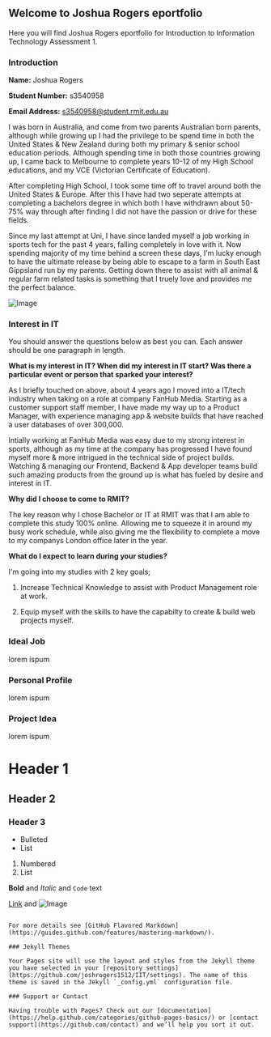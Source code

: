 ## Welcome to Joshua Rogers eportfolio

Here you will find Joshua Rogers eportfolio for Introduction to Information Technology Assessment 1.


### Introduction

**Name:** Joshua Rogers

**Student Number:** s3540958

**Email Address:** s3540958@student.rmit.edu.au

I was born in Australia, and come from two parents Australian born parents, although while growing up I had the privilege to be spend time in both the United States & New Zealand during both my primary & senior school education periods. Although spending time in both those countries growing up, I came back to Melbourne to complete years 10-12 of my High School educations, and my VCE (Victorian Certificate of Education). 

After completing High School, I took some time off to travel around both the United States & Europe. After this I have had two seperate attempts at completing a bachelors degree in which both I have withdrawn about 50-75% way through after finding I did not have the passion or drive for these fields.

Since my last attempt at Uni, I have since landed myself a job working in sports tech for the past 4 years, falling completely in love with it. Now spending majority of my time behind a screen these days, I'm lucky enough to have the ultimate release by being able to escape to a farm in South East Gippsland run by my parents. Getting down there to assist with all animal & regular farm related tasks is something that I truely love and provides me the perfect balance.

![Image](src)



### Interest in IT

You should answer the questions below as best you can. Each answer should be one paragraph in length.

**What is my interest in IT? When did my interest in IT start? Was there a particular event or person that sparked your interest?**

As I briefly touched on above, about 4 years ago I moved into a IT/tech industry when taking on a role at company FanHub Media. Starting as a customer support staff member, I have made my way up to a Product Manager, with experience managing app & website builds that have reached a user databases of over 300,000. 

Intially working at FanHub Media was easy due to my strong interest in sports, although as my time at the company has progressed I have found myself more & more intrigued in the technical side of project builds. Watching & managing our Frontend, Backend & App developer teams build such amazing products from the ground up is what has fueled by desire and interest in IT. 

**Why did I choose to come to RMIT?**

The key reason why I chose Bachelor or IT at RMIT was that I am able to complete this study 100% online. Allowing me to squeeze it in around my busy work schedule, while also giving me the flexibility to complete a move to my companys London office later in the year.

**What do I expect to learn during your studies?**

I'm going into my studies with 2 key goals; 

1. Increase Technical Knowledge to assist with Product Management role at work. 

2. Equip myself with the skills to have the capabilty to create & build web projects myself.


### Ideal Job

lorem ispum


### Personal Profile

lorem ispum



### Project Idea

lorem ispum






# Header 1
## Header 2
### Header 3

- Bulleted
- List

1. Numbered
2. List

**Bold** and _Italic_ and `Code` text

[Link](url) and ![Image](src)
```

For more details see [GitHub Flavored Markdown](https://guides.github.com/features/mastering-markdown/).

### Jekyll Themes

Your Pages site will use the layout and styles from the Jekyll theme you have selected in your [repository settings](https://github.com/joshrogers1512/IIT/settings). The name of this theme is saved in the Jekyll `_config.yml` configuration file.

### Support or Contact

Having trouble with Pages? Check out our [documentation](https://help.github.com/categories/github-pages-basics/) or [contact support](https://github.com/contact) and we’ll help you sort it out.

